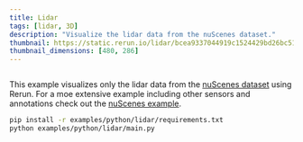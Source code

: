 ```yaml
---
title: Lidar
tags: [lidar, 3D]
description: "Visualize the lidar data from the nuScenes dataset."
thumbnail: https://static.rerun.io/lidar/bcea9337044919c1524429bd26bc51a3c4db8ccb/480w.png
thumbnail_dimensions: [480, 286]
---
```


<picture>
  <img src="https://static.rerun.io/lidar/bcea9337044919c1524429bd26bc51a3c4db8ccb/full.png" alt="">
  <source media="(max-width: 480px)" srcset="https://static.rerun.io/lidar/bcea9337044919c1524429bd26bc51a3c4db8ccb/480w.png">
  <source media="(max-width: 768px)" srcset="https://static.rerun.io/lidar/bcea9337044919c1524429bd26bc51a3c4db8ccb/768w.png">
  <source media="(max-width: 1024px)" srcset="https://static.rerun.io/lidar/bcea9337044919c1524429bd26bc51a3c4db8ccb/1024w.png">
  <source media="(max-width: 1200px)" srcset="https://static.rerun.io/lidar/bcea9337044919c1524429bd26bc51a3c4db8ccb/1200w.png">
</picture>

This example visualizes only the lidar data from the [nuScenes dataset](https://www.nuscenes.org/) using Rerun. For a moe extensive example including other sensors and annotations check out the [nuScenes example](https://www.rerun.io/examples/real-data/nuscenes?speculative-link).

```bash
pip install -r examples/python/lidar/requirements.txt
python examples/python/lidar/main.py
```
